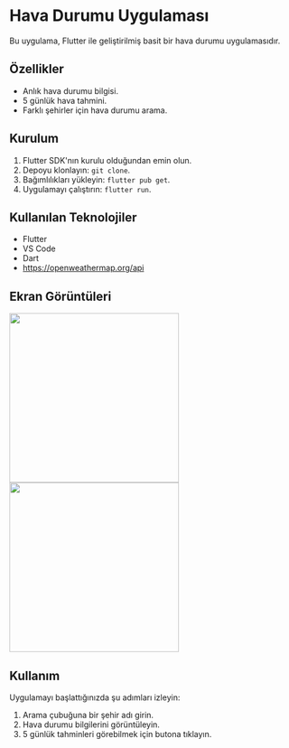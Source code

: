 # Hava Durumu Uygulaması

Bu uygulama, Flutter ile geliştirilmiş basit bir hava durumu uygulamasıdır.

## Özellikler

- Anlık hava durumu bilgisi.
- 5 günlük hava tahmini.
- Farklı şehirler için hava durumu arama.

## Kurulum

1. Flutter SDK'nın kurulu olduğundan emin olun.
2. Depoyu klonlayın: `git clone`.
3. Bağımlılıkları yükleyin: `flutter pub get`.
4. Uygulamayı çalıştırın: `flutter run`.

## Kullanılan Teknolojiler

- Flutter
- VS Code
- Dart
- https://openweathermap.org/api

## Ekran Görüntüleri
<img src="https://github.com/aybukeoguz/Hava-Durumu-Uygulamasi-flutter/assets/80958621/2814daf1-b511-45a8-b37e-20bcec96cc2b" width="300">

<img src="https://github.com/aybukeoguz/Hava-Durumu-Uygulamasi-flutter/assets/80958621/eff458f3-3165-4ded-819a-eca4b7fd37d3" width="300">




## Kullanım

Uygulamayı başlattığınızda şu adımları izleyin:
1. Arama çubuğuna bir şehir adı girin.
2. Hava durumu bilgilerini görüntüleyin.
3. 5 günlük tahminleri görebilmek için butona tıklayın.

